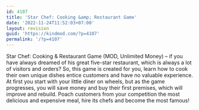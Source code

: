 ```yaml
---
id: 4107
title: 'Star Chef: Cooking &amp; Restaurant Game'
date: '2022-11-24T11:52:03+07:00'
layout: revision
guid: 'https://kindmod.com/?p=4107'
permalink: '/?p=4107'
---
```


Star Chef: Cooking &amp; Restaurant Game (MOD, Unlimited Money) – if you have always dreamed of his great five-star restaurant, which is always a lot of visitors and orders? So, this game is created for you, learn how to cook their own unique dishes entice customers and have no valuable experience. At first you start with your little diner on wheels, but as the game progresses, you will save money and buy their first premises, which will improve and rebuild. Poach customers from your competition the most delicious and expensive meal, hire its chefs and become the most famous!